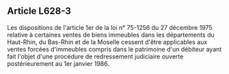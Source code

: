 Article L628-3
----
Les dispositions de l'article 1er de la loi n° 75-1256 du 27 décembre 1975
relative à certaines ventes de biens immeubles dans les départements du
Haut-Rhin, du Bas-Rhin et de la Moselle cessent d'être applicables aux ventes
forcées d'immeubles compris dans le patrimoine d'un débiteur ayant fait l'objet
d'une procédure de redressement judiciaire ouverte postérieurement au 1er
janvier 1986.
